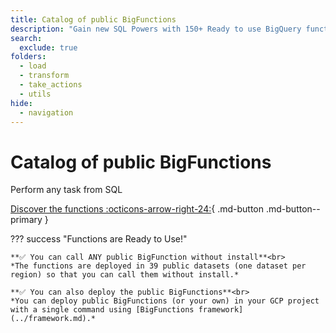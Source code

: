 ```yaml
---
title: Catalog of public BigFunctions
description: "Gain new SQL Powers with 150+ Ready to use BigQuery functions built by the community"
search:
  exclude: true
folders:
  - load
  - transform
  - take_actions
  - utils
hide:
  - navigation
---
```


<div class="hero" markdown>

# Catalog of public BigFunctions

Perform any task from SQL<br>

[Discover the functions :octicons-arrow-right-24:](#function-categories){ .md-button .md-button--primary }

</div>


??? success "Functions are Ready to Use!"

    **✅ You can call ANY public BigFunction without install**<br>
    *The functions are deployed in 39 public datasets (one dataset per region) so that you can call them without install.*

    **✅ You can also deploy the public BigFunctions**<br>
    *You can deploy public BigFunctions (or your own) in your GCP project with a single command using [BigFunctions framework](../framework.md).*
